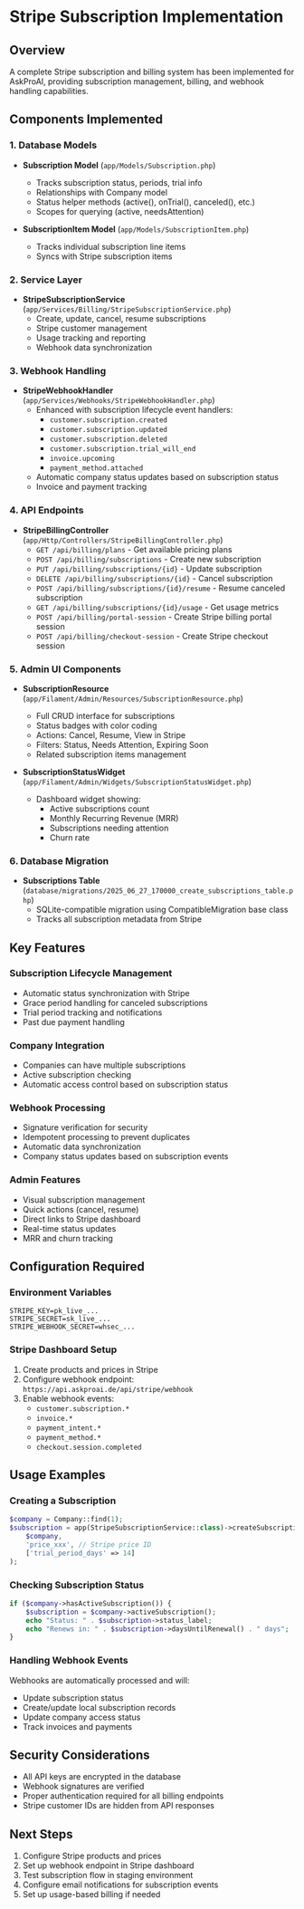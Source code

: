 # Stripe Subscription Implementation

## Overview
A complete Stripe subscription and billing system has been implemented for AskProAI, providing subscription management, billing, and webhook handling capabilities.

## Components Implemented

### 1. Database Models
- **Subscription Model** (`app/Models/Subscription.php`)
  - Tracks subscription status, periods, trial info
  - Relationships with Company model
  - Status helper methods (active(), onTrial(), canceled(), etc.)
  - Scopes for querying (active, needsAttention)

- **SubscriptionItem Model** (`app/Models/SubscriptionItem.php`)
  - Tracks individual subscription line items
  - Syncs with Stripe subscription items

### 2. Service Layer
- **StripeSubscriptionService** (`app/Services/Billing/StripeSubscriptionService.php`)
  - Create, update, cancel, resume subscriptions
  - Stripe customer management
  - Usage tracking and reporting
  - Webhook data synchronization

### 3. Webhook Handling
- **StripeWebhookHandler** (`app/Services/Webhooks/StripeWebhookHandler.php`)
  - Enhanced with subscription lifecycle event handlers:
    - `customer.subscription.created`
    - `customer.subscription.updated`
    - `customer.subscription.deleted`
    - `customer.subscription.trial_will_end`
    - `invoice.upcoming`
    - `payment_method.attached`
  - Automatic company status updates based on subscription status
  - Invoice and payment tracking

### 4. API Endpoints
- **StripeBillingController** (`app/Http/Controllers/StripeBillingController.php`)
  - `GET /api/billing/plans` - Get available pricing plans
  - `POST /api/billing/subscriptions` - Create new subscription
  - `PUT /api/billing/subscriptions/{id}` - Update subscription
  - `DELETE /api/billing/subscriptions/{id}` - Cancel subscription
  - `POST /api/billing/subscriptions/{id}/resume` - Resume canceled subscription
  - `GET /api/billing/subscriptions/{id}/usage` - Get usage metrics
  - `POST /api/billing/portal-session` - Create Stripe billing portal session
  - `POST /api/billing/checkout-session` - Create Stripe checkout session

### 5. Admin UI Components
- **SubscriptionResource** (`app/Filament/Admin/Resources/SubscriptionResource.php`)
  - Full CRUD interface for subscriptions
  - Status badges with color coding
  - Actions: Cancel, Resume, View in Stripe
  - Filters: Status, Needs Attention, Expiring Soon
  - Related subscription items management

- **SubscriptionStatusWidget** (`app/Filament/Admin/Widgets/SubscriptionStatusWidget.php`)
  - Dashboard widget showing:
    - Active subscriptions count
    - Monthly Recurring Revenue (MRR)
    - Subscriptions needing attention
    - Churn rate

### 6. Database Migration
- **Subscriptions Table** (`database/migrations/2025_06_27_170000_create_subscriptions_table.php`)
  - SQLite-compatible migration using CompatibleMigration base class
  - Tracks all subscription metadata from Stripe

## Key Features

### Subscription Lifecycle Management
- Automatic status synchronization with Stripe
- Grace period handling for canceled subscriptions
- Trial period tracking and notifications
- Past due payment handling

### Company Integration
- Companies can have multiple subscriptions
- Active subscription checking
- Automatic access control based on subscription status

### Webhook Processing
- Signature verification for security
- Idempotent processing to prevent duplicates
- Automatic data synchronization
- Company status updates based on subscription events

### Admin Features
- Visual subscription management
- Quick actions (cancel, resume)
- Direct links to Stripe dashboard
- Real-time status updates
- MRR and churn tracking

## Configuration Required

### Environment Variables
```env
STRIPE_KEY=pk_live_...
STRIPE_SECRET=sk_live_...
STRIPE_WEBHOOK_SECRET=whsec_...
```

### Stripe Dashboard Setup
1. Create products and prices in Stripe
2. Configure webhook endpoint: `https://api.askproai.de/api/stripe/webhook`
3. Enable webhook events:
   - `customer.subscription.*`
   - `invoice.*`
   - `payment_intent.*`
   - `payment_method.*`
   - `checkout.session.completed`

## Usage Examples

### Creating a Subscription
```php
$company = Company::find(1);
$subscription = app(StripeSubscriptionService::class)->createSubscription(
    $company,
    'price_xxx', // Stripe price ID
    ['trial_period_days' => 14]
);
```

### Checking Subscription Status
```php
if ($company->hasActiveSubscription()) {
    $subscription = $company->activeSubscription();
    echo "Status: " . $subscription->status_label;
    echo "Renews in: " . $subscription->daysUntilRenewal() . " days";
}
```

### Handling Webhook Events
Webhooks are automatically processed and will:
- Update subscription status
- Create/update local subscription records
- Update company access status
- Track invoices and payments

## Security Considerations
- All API keys are encrypted in the database
- Webhook signatures are verified
- Proper authentication required for all billing endpoints
- Stripe customer IDs are hidden from API responses

## Next Steps
1. Configure Stripe products and prices
2. Set up webhook endpoint in Stripe dashboard
3. Test subscription flow in staging environment
4. Configure email notifications for subscription events
5. Set up usage-based billing if needed